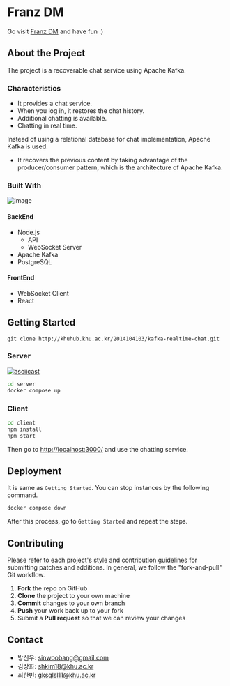 # Franz DM

Go visit [Franz DM](https://franz.sinwoobang.me) and have fun :)

## About the Project

The project is a recoverable chat service using Apache Kafka.

### Characteristics

- It provides a chat service.
- When you log in, it restores the chat history.
- Additional chatting is available.
- Chatting in real time.

Instead of using a relational database for chat implementation, Apache Kafka is used.

- It recovers the previous content by taking advantage of the producer/consumer pattern, which is the architecture of Apache Kafka.

### Built With

![image](https://user-images.githubusercontent.com/91586956/172683430-047f1453-4a66-4328-a440-2731ffedeba8.png)

#### BackEnd

- Node.js
  - API
  - WebSocket Server
- Apache Kafka
- PostgreSQL

#### FrontEnd

- WebSocket Client
- React

## Getting Started

`git clone http://khuhub.khu.ac.kr/2014104103/kafka-realtime-chat.git`

### Server

[![asciicast](https://asciinema.org/a/NWLRDluqB0Smu2rhxkAADFdxm.svg)](https://asciinema.org/a/NWLRDluqB0Smu2rhxkAADFdxm)

```sh
cd server
docker compose up
```

### Client

```sh
cd client
npm install
npm start
```

Then go to <http://localhost:3000/> and use the chatting service.

## Deployment

It is same as `Getting Started`. You can stop instances by the following command.
```sh
docker compose down
```
After this process, go to `Getting Started` and repeat the steps.

## Contributing

Please refer to each project's style and contribution guidelines for submitting patches and additions. In general, we follow the "fork-and-pull" Git workflow.

1. **Fork** the repo on GitHub
2. **Clone** the project to your own machine
3. **Commit** changes to your own branch
4. **Push** your work back up to your fork
5. Submit a **Pull request** so that we can review your changes

## Contact

- 방신우: sinwoobang@gmail.com
- 김상화: shkim18@khu.ac.kr
- 최한빈: gksqlsl11@khu.ac.kr
